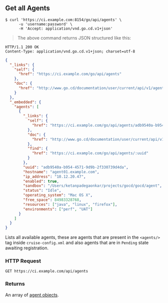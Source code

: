 ## Get all Agents

```shell
$ curl 'https://ci.example.com:8154/go/api/agents' \
      -u 'username:password' \
      -H 'Accept: application/vnd.go.cd.v1+json'
```

> The above command returns JSON structured like this:

```http
HTTP/1.1 200 OK
Content-Type: application/vnd.go.cd.v1+json; charset=utf-8
```

```json
{
  "_links": {
    "self": {
      "href": "https://ci.example.com/go/api/agents"
    },
    "doc": {
      "href": "http://www.go.cd/documentation/user/current/api/v1/agents.html"
    }
  },
  "_embedded": {
    "agents": [
      {
        "_links": {
          "self": {
            "href": "https://ci.example.com/go/api/agents/adb9540a-b954-4571-9d9b-2f330739d4da"
          },
          "doc": {
            "href": "http://www.go.cd/documentation/user/current/api/v1/agents.html"
          },
          "find": {
            "href": "https://ci.example.com/go/api/agents/:uuid"
          }
        },
        "uuid": "adb9540a-b954-4571-9d9b-2f330739d4da",
        "hostname": "agent01.example.com",
        "ip_address": "10.12.20.47",
        "enabled": true,
        "sandbox": "/Users/ketanpadegaonkar/projects/gocd/gocd/agent",
        "status": "Idle",
        "operating_system": "Mac OS X",
        "free_space": 84983328768,
        "resources": ["java", "linux", "firefox"],
        "environments": ["perf", "UAT"]
      }
    ]
  }
}
```

Lists all available agents, these are agents that are present in the `<agents/>` tag inside `cruise-config.xml` and also agents that are in `Pending` state awaiting registration.

### HTTP Request

`GET https://ci.example.com/api/agents`

### Returns

An array of [agent objects](#the-agent-object).
